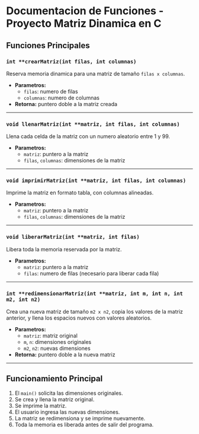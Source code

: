# Documentacion de Funciones - Proyecto Matriz Dinamica en C


## Funciones Principales

### `int **crearMatriz(int filas, int columnas)`
Reserva memoria dinamica para una matriz de tamaño `filas x columnas`.

- **Parametros:**
  - `filas`: numero de filas
  - `columnas`: numero de columnas
- **Retorna:** puntero doble a la matriz creada

---

### `void llenarMatriz(int **matriz, int filas, int columnas)`
Llena cada celda de la matriz con un numero aleatorio entre 1 y 99.

- **Parametros:**
  - `matriz`: puntero a la matriz
  - `filas`, `columnas`: dimensiones de la matriz

---

### `void imprimirMatriz(int **matriz, int filas, int columnas)`
Imprime la matriz en formato tabla, con columnas alineadas.

- **Parametros:**
  - `matriz`: puntero a la matriz
  - `filas`, `columnas`: dimensiones de la matriz

---

### `void liberarMatriz(int **matriz, int filas)`
Libera toda la memoria reservada por la matriz.

- **Parametros:**
  - `matriz`: puntero a la matriz
  - `filas`: numero de filas (necesario para liberar cada fila)

---

### `int **redimensionarMatriz(int **matriz, int m, int n, int m2, int n2)`
Crea una nueva matriz de tamaño `m2 x n2`, copia los valores de la matriz anterior, y llena los espacios nuevos con valores aleatorios.

- **Parametros:**
  - `matriz`: matriz original
  - `m`, `n`: dimensiones originales
  - `m2`, `n2`: nuevas dimensiones
- **Retorna:** puntero doble a la nueva matriz

---

## Funcionamiento Principal

1. El `main()` solicita las dimensiones originales.
2. Se crea y llena la matriz original.
3. Se imprime la matriz.
4. El usuario ingresa las nuevas dimensiones.
5. La matriz se redimensiona y se imprime nuevamente.
6. Toda la memoria es liberada antes de salir del programa.


